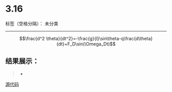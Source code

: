 # 3.16

标签（空格分隔）： 未分类

---

$$\frac{d^2 \theta}{dt^2}=-\frac{g}{l}\sin\theta-q\frac{d\theta}{dt}+F_D\sin(\Omega_Dt)$$


## 结果展示： 
>* 

[源代码](https://github.com/tzwhu/computational_physics_N2015301020096/blob/master/3.16code.txt) 
